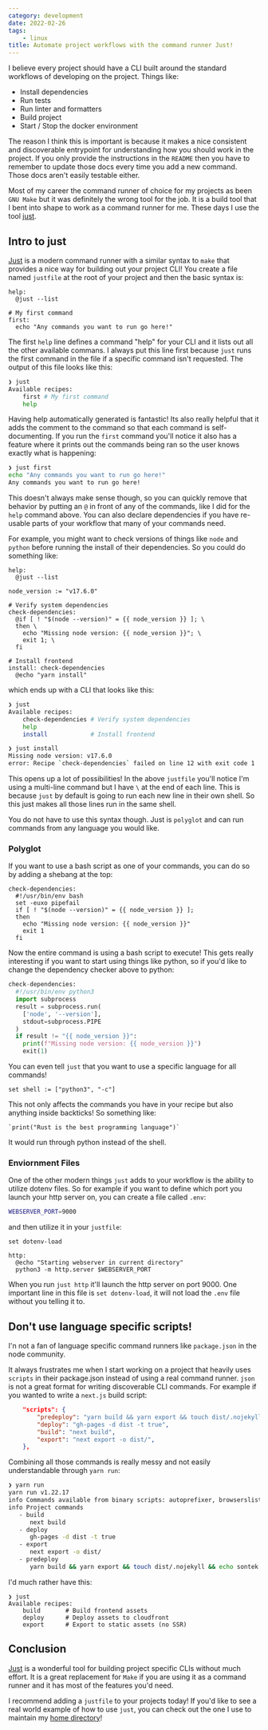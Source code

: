 ```yaml
---
category: development
date: 2022-02-26
tags:
    - linux
title: Automate project workflows with the command runner Just!
---
```


I believe every project should have a CLI built around the standard workflows of developing
on the project.  Things like:

- Install dependencies
- Run tests
- Run linter and formatters
- Build project
- Start / Stop the docker environment

The reason I think this is important is because it makes a nice consistent and discoverable
entrypoint for understanding how you should work in the project.   If you only provide the
instructions in the `README` then you have to remember to update those docs every time you
add a new command.  Those docs aren't easily testable either.

Most of my career the command runner of choice for my projects as been `GNU Make` but it was
definitely the wrong tool for the job.  It is a build tool that I bent into shape to work
as a command runner for me.   These days I use the tool [just](https://github.com/casey/just).

## Intro to just
[Just](https://github.com/casey/just) is a modern command runner with a similar syntax to `make`
that provides a nice way for building out your project CLI!  You create a file named `justfile`
at the root of your project and then the basic syntax is:

```make
help:
  @just --list

# My first command
first:
  echo "Any commands you want to run go here!"
```

The first `help` line defines a command "help" for your CLI and it lists out all the other available
commans.  I always put this line first because `just` runs the first command in the file if a specific
command isn't requested.  The output of this file looks like this:

```bash
❯ just
Available recipes:
    first # My first command
    help
```

Having help automatically generated is fantastic!  Its also really helpful that it adds the comment
to the command so that each command is self-documenting.  If you run the `first` command you'll notice
it also has a feature where it prints out the commands being ran so the user knows exactly what is
happening:

```bash
❯ just first
echo "Any commands you want to run go here!"
Any commands you want to run go here!
```

This doesn't always make sense though, so you can quickly remove that behavior by putting an `@` in front
of any of the commands, like I did for the `help` command above.  You can also declare dependencies if
you have re-usable parts of your workflow that many of your commands need.

For example, you might want to check versions of things like `node` and `python` before running the install
of their dependencies. So you could do something like:

```make
help:
  @just --list

node_version := "v17.6.0"

# Verify system dependencies
check-dependencies:
  @if [ ! "$(node --version)" = {{ node_version }} ]; \
  then \
    echo "Missing node version: {{ node_version }}"; \
    exit 1; \
  fi

# Install frontend
install: check-dependencies
  @echo "yarn install"
```

which ends up with a CLI that looks like this:

```bash
❯ just
Available recipes:
    check-dependencies # Verify system dependencies
    help
    install            # Install frontend

❯ just install
Missing node version: v17.6.0
error: Recipe `check-dependencies` failed on line 12 with exit code 1
```

This opens up a lot of possibilities! In the above `justfile` you'll notice I'm using a multi-line
command but I have `\` at the end of each line.  This is because `just` by default is going to run
each new line in their own shell.   So this just makes all those lines run in the same shell.

You do not have to use this syntax though.  Just is `polyglot` and can run commands from any language
you would like.

### Polyglot
If you want to use a bash script as one of your commands, you can do so by adding a shebang at the top:

```make
check-dependencies:
  #!/usr/bin/env bash
  set -euxo pipefail
  if [ ! "$(node --version)" = {{ node_version }} ];
  then
    echo "Missing node version: {{ node_version }}"
    exit 1
  fi
```

Now the entire command is using a bash script to execute! This gets really interesting if you want to start
using things like python, so if you'd like to change the dependency checker above to python:

```python
check-dependencies:
  #!/usr/bin/env python3
  import subprocess
  result = subprocess.run(
    ['node', '--version'],
    stdout=subprocess.PIPE
  )
  if result != "{{ node_version }}":
    print(f"Missing node version: {{ node_version }}")
    exit(1)
```

You can even tell `just` that you want to use a specific language for all commands!

```
set shell := ["python3", "-c"]
```

This not only affects the commands you have in your recipe but also anything inside
backticks!  So something like:

 ```make
 `print("Rust is the best programming language")`
 ```

It would run through python instead of the shell.

### Enviornment Files
One of the other modern things `just` adds to your workflow is the ability to utilize dotenv
files.  So for example if you want to define which port you launch your http server on, you can
create a file called `.env`:

```bash
WEBSERVER_PORT=9000
```

and then utilize it in your `justfile`:

```make
set dotenv-load

http:
  @echo "Starting webserver in current directory"
  python3 -m http.server $WEBSERVER_PORT
```

When you run `just http` it'll launch the http server on port 9000.  One important line
in this file is `set dotenv-load`, it will not load the `.env` file without you telling it to.


## Don't use language specific scripts!
I'n not a fan of language specific command runners like `package.json` in the node community.

It always frustrates me when I start working on a project that heavily uses `scripts` in their
package.json instead of using a real command runner. `json` is not a great format for writing
discoverable CLI commands. For example if you wanted to write a `next.js` build script:

```json
    "scripts": {
        "predeploy": "yarn build && yarn export && touch dist/.nojekyll && echo sontek.net > dist/CNAME",
        "deploy": "gh-pages -d dist -t true",
        "build": "next build",
        "export": "next export -o dist/",
    },
```

Combining all those commands is really messy and not easily understandable through `yarn run`:

```bash
❯ yarn run
yarn run v1.22.17
info Commands available from binary scripts: autoprefixer, browserslist, css-blank-pseudo, css-has-pseudo, css-prefers-color-scheme, cssesc, esparse, esvalidate, extract-zip, gh-pages, gh-pages-clean, js-yaml, loose-envify, nanoid, next, prettier, resolve, rimraf, semver, svgo, uvu
info Project commands
   - build
      next build
   - deploy
      gh-pages -d dist -t true
   - export
      next export -o dist/
   - predeploy
      yarn build && yarn export && touch dist/.nojekyll && echo sontek.net > dist/CNAME
```

I'd much rather have this:

```
❯ just
Available recipes:
    build       # Build frontend assets
    deploy      # Deploy assets to cloudfront
    export      # Export to static assets (no SSR)
```

## Conclusion
[Just](https://github.com/casey/just) is a wonderful tool for building project specific CLIs without much effort. It is
a great replacement for `Make` if you are using it as a command runner and it has most of the features you'd need.

I recommend adding a `justfile` to your projects today! If you'd like to see a real world example of how to use `just`,
you can check out the one I use to maintain my [home directory](https://github.com/sontek/homies/blob/master/justfile)!
